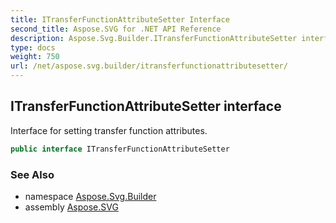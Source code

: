 ```yaml
---
title: ITransferFunctionAttributeSetter Interface
second_title: Aspose.SVG for .NET API Reference
description: Aspose.Svg.Builder.ITransferFunctionAttributeSetter interface. Interface for setting transfer function attributes
type: docs
weight: 750
url: /net/aspose.svg.builder/itransferfunctionattributesetter/
---
```

## ITransferFunctionAttributeSetter interface

Interface for setting transfer function attributes.

```csharp
public interface ITransferFunctionAttributeSetter
```

### See Also

* namespace [Aspose.Svg.Builder](../../aspose.svg.builder/)
* assembly [Aspose.SVG](../../)
